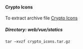 
#### Crypto Icons

To extract archive file [Crypto Icons](http://cryptoicons.co/) 

##### Directory: web/vue/statics

```
tar –xvzf crypto_icons.tar.gz

```